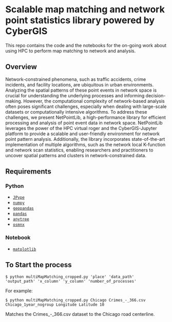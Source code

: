 # Scalable map matching and network point statistics library powered by CyberGIS

This repo contains the code and the notebooks for the on-going work about using HPC to perform map matching to network and analysis.

## Overview
Network-constrained phenomena, such as traffic accidents, crime incidents, and facility locations, are ubiquitous in urban environments. Analyzing the spatial patterns of these point events in network space is crucial for understanding the underlying processes and informing decision-making. However, the computational complexity of network-based analysis often poses significant challenges, especially when dealing with large-scale datasets or computationally intensive algorithms. To address these challenges, we present NetPointLib, a high-performance library for efficient processing and analysis of point event data in network space. NetPointLib leverages the power of the HPC virtual roger and the CyberGIS-Jupyter platform to provide a scalable and user-friendly environment for network point pattern analysis. Additionally, the library incorporates state-of-the-art implementation of multiple algorithms, such as the network local K-function and network scan statistics, enabling researchers and practitioners to uncover spatial patterns and clusters in network-constrained data.

## Requirements

### Python
- [`JPype`](https://jpype.readthedocs.io/en/latest/)
- [`numpy`](https://numpy.org/devdocs/)
- [`geopandas`](https://geopandas.org/en/stable/)
- [`pandas`](https://pandas.pydata.org/)
- [`anytree`](https://anytree.readthedocs.io/en/latest/)
- [`osmnx`](https://osmnx.readthedocs.io/en/stable/user-reference.html)

### Notebook
- [`matplotlib`](https://matplotlib.org/)


## To Start the process

```
$ python multiMapMatching_cropped.py 'place' 'data_path'  'output_path' 'x_column' 'y_column' 'number_of_processes'
```


For example:

```
$ python multiMapMatching_cropped.py Chicago Crimes_-_366.csv  Chicago_1year_nogroup Longitude Latitude 10
```

Matches the Crimes_-_366.csv dataset to the Chicago road centerline.
